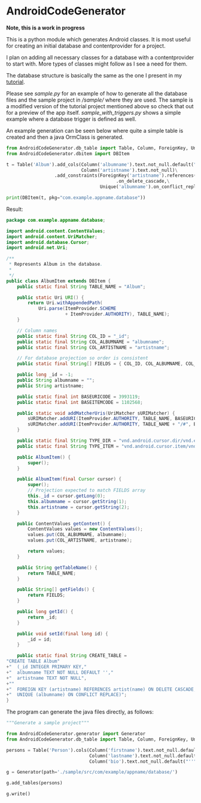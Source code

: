 AndroidCodeGenerator
====================
**Note, this is a work in progress**

This is a python module which generates Android classes. It is most useful for creating an initial database and contentprovider for a project.

I plan on adding all necessary classes for a database with a contentprovider to start with. More types
of classes might follow as I see a need for them.

The database structure is basically the same as the one I present in my [tutorial](https://github.com/spacecowboy/AndroidTutorialContentProvider).

Please see _sample.py_ for an example of how to generate all the database files and the
sample project in _/sample/_ where they are used. The sample is a modified version of the
tutorial project mentioned above so check that out for a preview of the app itself.
_sample_with_triggers.py_ shows a simple example where a database trigger is defined
as well.

An example generation
can be seen below where quite a simple table is created and
then a java OrmClass is generated.

```python
from AndroidCodeGenerator.db_table import Table, Column, ForeignKey, Unique
from AndroidCodeGenerator.dbitem import DBItem

t = Table('Album').add_cols(Column('albumname').text.not_null.default("''"), \
                            Column('artistname').text.not_null)\
                  .add_constraints(ForeignKey('artistname').references('artist', 'name')\
                                         .on_delete_cascade,\
                                   Unique('albumname').on_conflict_replace)

print(DBItem(t, pkg="com.example.appname.database"))
```

Result:

```java
package com.example.appname.database;

import android.content.ContentValues;
import android.content.UriMatcher;
import android.database.Cursor;
import android.net.Uri;

/**
 * Represents Album in the database.
 *
 */
public class AlbumItem extends DBItem {
    public static final String TABLE_NAME = "Album";

    public static Uri URI() {
        return Uri.withAppendedPath(
            Uri.parse(ItemProvider.SCHEME
                      + ItemProvider.AUTHORITY), TABLE_NAME);
    }

    // Column names
    public static final String COL_ID = "_id";
    public static final String COL_ALBUMNAME = "albumname";
    public static final String COL_ARTISTNAME = "artistname";

    // For database projection so order is consistent
    public static final String[] FIELDS = { COL_ID, COL_ALBUMNAME, COL_ARTISTNAME };

    public long _id = -1;
    public String albumname = "";
    public String artistname;

    public static final int BASEURICODE = 3993119;
    public static final int BASEITEMCODE = 1102568;

    public static void addMatcherUris(UriMatcher sURIMatcher) {
        sURIMatcher.addURI(ItemProvider.AUTHORITY, TABLE_NAME, BASEURICODE);
        sURIMatcher.addURI(ItemProvider.AUTHORITY, TABLE_NAME + "/#", BASEITEMCODE);
    }

    public static final String TYPE_DIR = "vnd.android.cursor.dir/vnd.example." + TABLE_NAME;
    public static final String TYPE_ITEM = "vnd.android.cursor.item/vnd.example." + TABLE_NAME;

    public AlbumItem() {
        super();
    }

    public AlbumItem(final Cursor cursor) {
        super();
        // Projection expected to match FIELDS array
        this._id = cursor.getLong(0);
        this.albumname = cursor.getString(1);
        this.artistname = cursor.getString(2);
    }

    public ContentValues getContent() {
        ContentValues values = new ContentValues();
        values.put(COL_ALBUMNAME, albumname);
        values.put(COL_ARTISTNAME, artistname);

        return values;
    }

    public String getTableName() {
        return TABLE_NAME;
    }

    public String[] getFields() {
        return FIELDS;
    }

    public long getId() {
        return _id;
    }

    public void setId(final long id) {
        _id = id;
    }

    public static final String CREATE_TABLE =
"CREATE TABLE Album"
+"  (_id INTEGER PRIMARY KEY,"
+"  albumname TEXT NOT NULL DEFAULT '',"
+"  artistname TEXT NOT NULL",
+""
+"  FOREIGN KEY (artistname) REFERENCES artist(name) ON DELETE CASCADE,"
+"  UNIQUE (albumname) ON CONFLICT REPLACE)";
}
```

The program can generate the java files directly, as follows:
```python
"""Generate a sample project"""

from AndroidCodeGenerator.generator import Generator
from AndroidCodeGenerator.db_table import Table, Column, ForeignKey, Unique

persons = Table('Person').cols(Column('firstname').text.not_null.default("''"),\
                               Column('lastname').text.not_null.default("''"),\
                               Column('bio').text.not_null.default("''"))

g = Generator(path='./sample/src/com/example/appname/database/')

g.add_tables(persons)

g.write()

```
